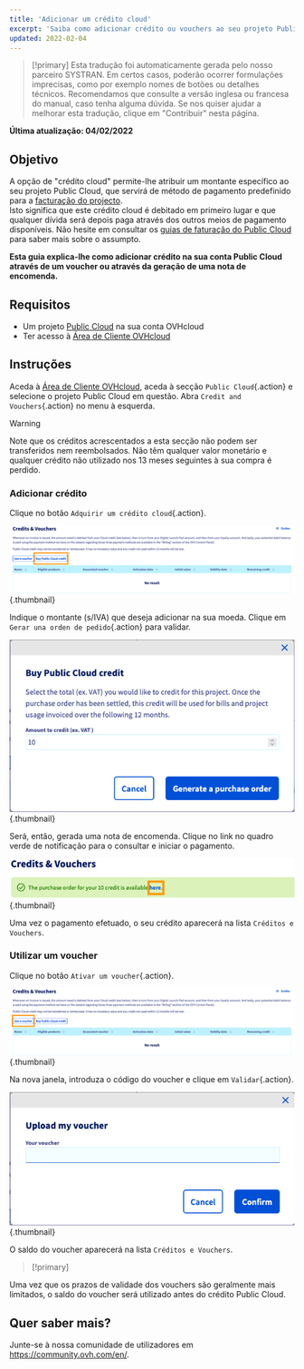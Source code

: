 ```yaml
---
title: 'Adicionar um crédito cloud'
excerpt: 'Saiba como adicionar crédito ou vouchers ao seu projeto Public Cloud'
updated: 2022-02-04
---
```


> [!primary]
> Esta tradução foi automaticamente gerada pelo nosso parceiro SYSTRAN. Em certos casos, poderão ocorrer formulações imprecisas, como por exemplo nomes de botões ou detalhes técnicos. Recomendamos que consulte a versão inglesa ou francesa do manual, caso tenha alguma dúvida. Se nos quiser ajudar a melhorar esta tradução, clique em "Contribuir" nesta página.
>


**Última atualização: 04/02/2022**

## Objetivo

A opção de "crédito cloud" permite-lhe atribuir um montante específico ao seu projeto Public Cloud, que servirá de método de pagamento predefinido para a [facturação do projecto](/pages/public_cloud/compute/analyze_billing).<br>
Isto significa que este crédito cloud é debitado em primeiro lugar e que qualquer dívida será depois paga através dos outros meios de pagamento disponíveis. Não hesite em consultar os [guias de faturação do Public Cloud](/products/account-and-service-management-managing-billing-payments-and-services) para saber mais sobre o assumpto.

**Esta guia explica-lhe como adicionar crédito na sua conta Public Cloud através de um voucher ou através da geração de uma nota de encomenda.**

## Requisitos

- Um projeto [Public Cloud](https://www.ovhcloud.com/pt/public-cloud/) na sua conta OVHcloud
- Ter acesso à [Área de Cliente OVHcloud](https://www.ovh.com/auth/?action=gotomanager&from=https://www.ovh.pt/&ovhSubsidiary=pt)

## Instruções

Aceda à [Área de Cliente OVHcloud](https://www.ovh.com/auth/?action=gotomanager&from=https://www.ovh.pt/&ovhSubsidiary=pt), aceda à secção `Public Cloud`{.action} e selecione o projeto Public Cloud em questão. Abra `Credit and Vouchers`{.action} no menu à esquerda.

> [!warning]
>
Note que os créditos acrescentados a esta secção não podem ser transferidos nem reembolsados. Não têm qualquer valor monetário e qualquer crédito não utilizado nos 13 meses seguintes à sua compra é perdido.
>

### Adicionar crédito

Clique no botão `Adquirir um crédito cloud`{.action}.

![addpubliccloudcredit](images/cloudcredit1.png){.thumbnail}

Indique o montante (s/IVA) que deseja adicionar na sua moeda. Clique em `Gerar una orden de pedido`{.action} para validar.

![addpubliccloudcredit](images/cloudcredit2.png){.thumbnail}

Será, então, gerada uma nota de encomenda. Clique no link no quadro verde de notificação para o consultar e iniciar o pagamento.

![addpubliccloudcredit](images/cloudcredit3.png){.thumbnail}

Uma vez o pagamento efetuado, o seu crédito aparecerá na lista `Créditos e Vouchers`.

### Utilizar um voucher

Clique no botão `Ativar um voucher`{.action}.

![addpubliccloudcredit](images/voucher1.png){.thumbnail}

Na nova janela, introduza o código do voucher e clique em `Validar`{.action}.

![addpubliccloudcredit](images/voucher2.png){.thumbnail}

O saldo do voucher aparecerá na lista `Créditos e Vouchers`.

> [!primary]
>
Uma vez que os prazos de validade dos vouchers são geralmente mais limitados, o saldo do voucher será utilizado antes do crédito Public Cloud.
>

## Quer saber mais?

Junte-se à nossa comunidade de utilizadores em <https://community.ovh.com/en/>.